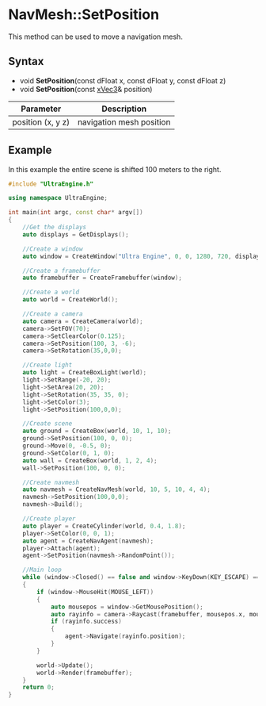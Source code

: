# NavMesh::SetPosition

This method can be used to move a navigation mesh.

## Syntax

- void **SetPosition**(const dFloat x, const dFloat y, const dFloat z)
- void **SetPosition**(const [xVec3](xVec3.md)& position)

| Parameter | Description |
|---|---|
| position (x, y z) | navigation mesh position |

## Example

In this example the entire scene is shifted 100 meters to the right.

```c++
#include "UltraEngine.h"

using namespace UltraEngine;

int main(int argc, const char* argv[])
{
    //Get the displays
    auto displays = GetDisplays();

    //Create a window
    auto window = CreateWindow("Ultra Engine", 0, 0, 1280, 720, displays[0], WINDOW_CENTER | WINDOW_TITLEBAR);

    //Create a framebuffer
    auto framebuffer = CreateFramebuffer(window);

    //Create a world
    auto world = CreateWorld();

    //Create a camera    
    auto camera = CreateCamera(world);
    camera->SetFOV(70);
    camera->SetClearColor(0.125);
    camera->SetPosition(100, 3, -6);
    camera->SetRotation(35,0,0);

    //Create light
    auto light = CreateBoxLight(world);
    light->SetRange(-20, 20);
    light->SetArea(20, 20);
    light->SetRotation(35, 35, 0);
    light->SetColor(3);
    light->SetPosition(100,0,0);

    //Create scene
    auto ground = CreateBox(world, 10, 1, 10);
    ground->SetPosition(100, 0, 0);
    ground->Move(0, -0.5, 0);
    ground->SetColor(0, 1, 0);
    auto wall = CreateBox(world, 1, 2, 4);
    wall->SetPosition(100, 0, 0);

    //Create navmesh
    auto navmesh = CreateNavMesh(world, 10, 5, 10, 4, 4);
    navmesh->SetPosition(100,0,0);
    navmesh->Build();

    //Create player
    auto player = CreateCylinder(world, 0.4, 1.8);
    player->SetColor(0, 0, 1);
    auto agent = CreateNavAgent(navmesh);
    player->Attach(agent);
    agent->SetPosition(navmesh->RandomPoint());

    //Main loop
    while (window->Closed() == false and window->KeyDown(KEY_ESCAPE) == false)
    {
        if (window->MouseHit(MOUSE_LEFT))
        {
            auto mousepos = window->GetMousePosition();
            auto rayinfo = camera->Raycast(framebuffer, mousepos.x, mousepos.y);
            if (rayinfo.success)
            {
                agent->Navigate(rayinfo.position);
            }
        }

        world->Update();
        world->Render(framebuffer);
    }
    return 0;
}
```
